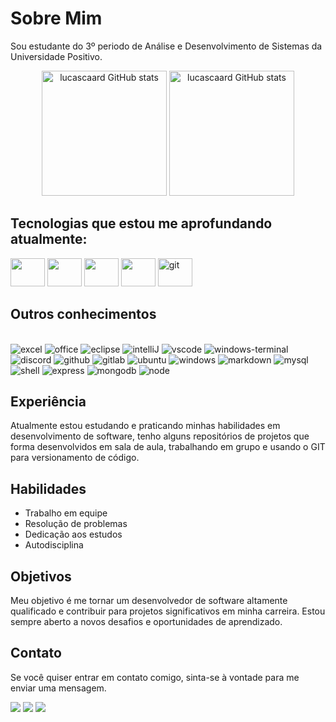 # Sobre Mim

Sou estudante do 3º periodo de Análise e Desenvolvimento de Sistemas da Universidade Positivo.

<div align="center">
    <img src="https://github-readme-stats.vercel.app/api?username=lucascaard&show_icons=true&theme=tokyonight&layout=compact&include_all_commits=true&count_private=true" alt="lucascaard GitHub           stats" height="200">
    <img src="https://github-readme-stats.vercel.app/api/top-langs/?username=lucascaard&layout=donut&langs_count=16&theme=tokyonight&show_icons=true" alt="lucascaard GitHub stats" height="200">
</div>

## Tecnologias que estou me aprofundando atualmente:

<div style="display:inline-block">
    <img alt="" height="45" width="55"src="https://raw.githubusercontent.com/rahulbanerjee26/githubAboutMeGenerator/main/icons/html.svg">
    <img alt="" height="45" width="55"src="https://raw.githubusercontent.com/rahulbanerjee26/githubAboutMeGenerator/main/icons/css.svg">
    <img alt="" height="45" width="55"src="https://raw.githubusercontent.com/rahulbanerjee26/githubAboutMeGenerator/main/icons/javascript.svg">
    <img alt="" height="45" width="55"src="https://raw.githubusercontent.com/rahulbanerjee26/githubAboutMeGenerator/main/icons/java.svg">
    <img alt="git"height="45" width="55"src="https://cdn.jsdelivr.net/gh/devicons/devicon/icons/git/git-original.svg" />
</div>

## Outros conhecimentos
<div style="display: inline-block"><br>
    <img alt="excel" src="https://img.shields.io/badge/Microsoft_Excel-217346?style=for-the-badge&logo=microsoft-excel&logoColor=white">
    <img alt="office" src="https://img.shields.io/badge/Microsoft_Office-D83B01?style=for-the-badge&logo=microsoft-office&logoColor=white">
    <img alt="eclipse" src="https://img.shields.io/badge/Eclipse-2C2255?style=for-the-badge&logo=eclipse&logoColor=white">
    <img alt="intelliJ" src="https://img.shields.io/badge/IntelliJ_IDEA-000000.svg?style=for-the-badge&logo=intellij-idea&logoColor=white">
    <img alt="vscode" src="https://img.shields.io/badge/Visual_Studio_Code-0078D4?style=for-the-badge&logo=visual%20studio%20code&logoColor=white">
    <img alt="windows-terminal" src="https://img.shields.io/badge/windows%20terminal-4D4D4D?style=for-the-badge&logo=windows%20terminal&logoColor=white">
    <img alt="discord" src="https://img.shields.io/badge/Discord-7289DA?style=for-the-badge&logo=discord&logoColor=white">
    <img alt="github" src="https://img.shields.io/badge/GitHub-100000?style=for-the-badge&logo=github&logoColor=white">
    <img alt="gitlab" src="https://img.shields.io/badge/GitLab-330F63?style=for-the-badge&logo=gitlab&logoColor=white">
    <img alt="ubuntu" src="https://img.shields.io/badge/Ubuntu-E95420?style=for-the-badge&logo=ubuntu&logoColor=white">
    <img alt="windows" src="https://img.shields.io/badge/Windows-0078D6?style=for-the-badge&logo=windows&logoColor=white">
    <img alt="markdown" src="https://img.shields.io/badge/Markdown-000000?style=for-the-badge&logo=markdown&logoColor=white">
    <img alt="mysql" src="https://img.shields.io/badge/MySQL-00000F?style=for-the-badge&logo=mysql&logoColor=white">
    <img alt="shell"src="https://img.shields.io/badge/Shell_Script-121011?style=for-the-badge&logo=gnu-bash&logoColor=white">
    <img alt="express"src="https://img.shields.io/badge/Express.js-404D59?style=for-the-badge">
    <img alt="mongodb"src="https://img.shields.io/badge/MongoDB-4EA94B?style=for-the-badge&logo=mongodb&logoColor=white">
    <img alt="node"src="https://img.shields.io/badge/Node.js-43853D?style=for-the-badge&logo=node.js&logoColor=white">
</div>


## Experiência

Atualmente estou estudando e praticando minhas habilidades em desenvolvimento de software, tenho alguns repositórios de projetos que forma desenvolvidos em sala de aula, trabalhando em grupo e usando o GIT para versionamento de código.

## Habilidades

- Trabalho em equipe
- Resolução de problemas
- Dedicação aos estudos
- Autodisciplina

## Objetivos

Meu objetivo é me tornar um desenvolvedor de software altamente qualificado e contribuir para projetos significativos em minha carreira. Estou sempre aberto a novos desafios e oportunidades de aprendizado.

## Contato

Se você quiser entrar em contato comigo, sinta-se à vontade para me enviar uma mensagem.

<span>
    <!--gmail -->
    <a href="adslucascardoso@gmail.com" target="_blank"><img src="https://img.shields.io/badge/Gmail-D14836?style=for-the-badge&logo=gmail&logoColor=white" target="_blank"></a>
</span>

<span>
    <!--Linkedin -->
    <a href="https://www.linkedin.com/in/lucas-cardoso-de-carvalho-777582188/" target="_blank"><img src="https://img.shields.io/badge/LinkedIn-0077B5?style=for-the-badge&logo=linkedin&logoColor=white" target="_blank"></a>
</span>

<span>
      <!--WhatsApp -->
    <a href="https://wa.me/41999912106?text=Ol%C3%A1%20Lucas%2C%20te%20encontrei%20no%20GitHub.%20Podemos%20conversar%3F" target="_blank"><img src="https://img.shields.io/badge/WhatsApp-25D366?style=for-the-badge&logo=whatsapp&logoColor=white" target="_blank"></a>
</span>
